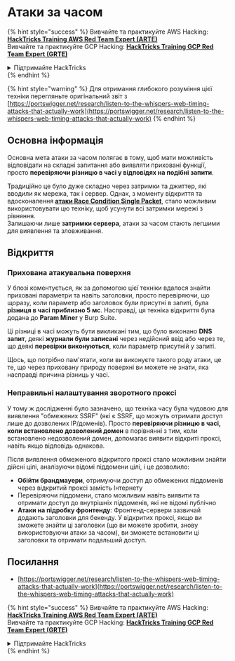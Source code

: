 # Атаки за часом

{% hint style="success" %}
Вивчайте та практикуйте AWS Hacking:<img src="../.gitbook/assets/arte.png" alt="" data-size="line">[**HackTricks Training AWS Red Team Expert (ARTE)**](https://training.hacktricks.xyz/courses/arte)<img src="../.gitbook/assets/arte.png" alt="" data-size="line">\
Вивчайте та практикуйте GCP Hacking: <img src="../.gitbook/assets/grte.png" alt="" data-size="line">[**HackTricks Training GCP Red Team Expert (GRTE)**<img src="../.gitbook/assets/grte.png" alt="" data-size="line">](https://training.hacktricks.xyz/courses/grte)

<details>

<summary>Підтримайте HackTricks</summary>

* Перевірте [**плани підписки**](https://github.com/sponsors/carlospolop)!
* **Приєднуйтесь до** 💬 [**групи Discord**](https://discord.gg/hRep4RUj7f) або [**групи Telegram**](https://t.me/peass) або **слідкуйте** за нами в **Twitter** 🐦 [**@hacktricks\_live**](https://twitter.com/hacktricks\_live)**.**
* **Діліться хакерськими трюками, надсилаючи PR до** [**HackTricks**](https://github.com/carlospolop/hacktricks) та [**HackTricks Cloud**](https://github.com/carlospolop/hacktricks-cloud) репозиторіїв на GitHub.

</details>
{% endhint %}

{% hint style="warning" %}
Для отримання глибокого розуміння цієї техніки перегляньте оригінальний звіт з [https://portswigger.net/research/listen-to-the-whispers-web-timing-attacks-that-actually-work](https://portswigger.net/research/listen-to-the-whispers-web-timing-attacks-that-actually-work)
{% endhint %}

## Основна інформація

Основна мета атаки за часом полягає в тому, щоб мати можливість відповідати на складні запитання або виявляти приховані функції, просто **перевіряючи різницю в часі у відповідях на подібні запити**.

Традиційно це було дуже складно через затримки та джиттер, які вводили як мережа, так і сервер. Однак, з моменту відкриття та вдосконалення [**атаки Race Condition Single Packet**](race-condition.md#http-2-single-packet-attack-vs.-http-1.1-last-byte-synchronization), стало можливим використовувати цю техніку, щоб усунути всі затримки мережі з рівняння.\
Залишаючи лише **затримки сервера**, атаки за часом стають легшими для виявлення та зловживання.

## Відкриття

### Прихована атакувальна поверхня

У блозі коментується, як за допомогою цієї техніки вдалося знайти приховані параметри та навіть заголовки, просто перевіряючи, що щоразу, коли параметр або заголовок були присутні в запиті, була **різниця в часі приблизно 5 мс**. Насправді, ця техніка відкриття була додана до **Param Miner** у Burp Suite.

Ці різниці в часі можуть бути викликані тим, що було виконано **DNS запит**, деякі **журнали були записані** через недійсний ввід або через те, що деякі **перевірки виконуються**, коли параметр присутній у запиті.

Щось, що потрібно пам'ятати, коли ви виконуєте такого роду атаки, це те, що через приховану природу поверхні ви можете не знати, яка насправді причина різниць у часі.

### Неправильні налаштування зворотного проксі

У тому ж дослідженні було зазначено, що техніка часу була чудовою для виявлення "обмежених SSRF" (які є SSRF, що можуть отримати доступ лише до дозволених IP/доменів). Просто **перевіряючи різницю в часі, коли встановлено дозволений домен** в порівнянні з тим, коли встановлено недозволений домен, допомагає виявити відкриті проксі, навіть якщо відповідь однакова.

Після виявлення обмеженого відкритого проксі стало можливим знайти дійсні цілі, аналізуючи відомі піддомени цілі, і це дозволило:

* **Обійти брандмауери**, отримуючи доступ до обмежених піддоменів через відкритий проксі замість Інтернету
* Перевіряючи піддомени, стало можливим навіть виявити та отримати доступ до внутрішніх піддоменів, які не відомі публічно
* **Атаки на підробку фронтенду**: Фронтенд-сервери зазвичай додають заголовки для бекенду. У відкритих проксі, якщо ви зможете знайти ці заголовки (що ви можете зробити, знову використовуючи атаки за часом), ви зможете встановити ці заголовки та отримати подальший доступ.

## Посилання

* [https://portswigger.net/research/listen-to-the-whispers-web-timing-attacks-that-actually-work](https://portswigger.net/research/listen-to-the-whispers-web-timing-attacks-that-actually-work)

{% hint style="success" %}
Вивчайте та практикуйте AWS Hacking:<img src="../.gitbook/assets/arte.png" alt="" data-size="line">[**HackTricks Training AWS Red Team Expert (ARTE)**](https://training.hacktricks.xyz/courses/arte)<img src="../.gitbook/assets/arte.png" alt="" data-size="line">\
Вивчайте та практикуйте GCP Hacking: <img src="../.gitbook/assets/grte.png" alt="" data-size="line">[**HackTricks Training GCP Red Team Expert (GRTE)**<img src="../.gitbook/assets/grte.png" alt="" data-size="line">](https://training.hacktricks.xyz/courses/grte)

<details>

<summary>Підтримайте HackTricks</summary>

* Перевірте [**плани підписки**](https://github.com/sponsors/carlospolop)!
* **Приєднуйтесь до** 💬 [**групи Discord**](https://discord.gg/hRep4RUj7f) або [**групи Telegram**](https://t.me/peass) або **слідкуйте** за нами в **Twitter** 🐦 [**@hacktricks\_live**](https://twitter.com/hacktricks\_live)**.**
* **Діліться хакерськими трюками, надсилаючи PR до** [**HackTricks**](https://github.com/carlospolop/hacktricks) та [**HackTricks Cloud**](https://github.com/carlospolop/hacktricks-cloud) репозиторіїв на GitHub.

</details>
{% endhint %}
